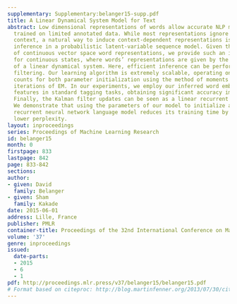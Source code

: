 ```yaml
---
supplementary: Supplementary:belanger15-supp.pdf
title: A Linear Dynamical System Model for Text
abstract: Low dimensional representations of words allow accurate NLP models to be
  trained on limited annotated data. While most representations ignore words’ local
  context, a natural way to induce context-dependent representations is to perform
  inference in a probabilistic latent-variable sequence model. Given the recent success
  of continuous vector space word representations, we provide such an inference procedure
  for continuous states, where words’ representations are given by the posterior mean
  of a linear dynamical system. Here, efficient inference can be performed using Kalman
  filtering. Our learning algorithm is extremely scalable, operating on simple co-occurrence
  counts for both parameter initialization using the method of moments and subsequent
  iterations of EM. In our experiments, we employ our inferred word embeddings as
  features in standard tagging tasks, obtaining significant accuracy improvements.
  Finally, the Kalman filter updates can be seen as a linear recurrent neural network.
  We demonstrate that using the parameters of our model to initialize a non-linear
  recurrent neural network language model reduces its training time by a day and yields
  lower perplexity.
layout: inproceedings
series: Proceedings of Machine Learning Research
id: belanger15
month: 0
firstpage: 833
lastpage: 842
page: 833-842
sections: 
author:
- given: David
  family: Belanger
- given: Sham
  family: Kakade
date: 2015-06-01
address: Lille, France
publisher: PMLR
container-title: Proceedings of the 32nd International Conference on Machine Learning
volume: '37'
genre: inproceedings
issued:
  date-parts:
  - 2015
  - 6
  - 1
pdf: http://proceedings.mlr.press/v37/belanger15/belanger15.pdf
# Format based on citeproc: http://blog.martinfenner.org/2013/07/30/citeproc-yaml-for-bibliographies/
---
```

